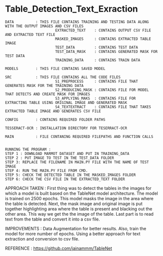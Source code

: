 # Table_Detection_Text_Exraction
```
DATA          : THIS FILE CONTAINS TRAINING AND TESTING DATA ALONG WITH THE OUTPUT IMAGES AND CSV FILES
	      	           EXTRACTED_TEXT    : CONTAINS OUTPUT CSV FILE AND EXTRACTED TEXT FILE
	                   MASKED_IMAGES     : CONTAINS EXTRACTED TABLE IMAGE
	                   TEST_DATA         : CONTAINS TEST DATA
	                   TEST_DATA_MASK    : CONTAINS GENERATED MASK FOR TEST DATA
	                   TRAINING_DATA     : CONTAINS TRAIN DATA

MODELS        : THIS FILE CONTAINS SAVED MODEL

SRC           : THIS FILE CONTAINS ALL THE CODE FILES
	                   S1_PREPROCESS     : CONTAINS FILE THAT GENERATES MASK FOR THE TRAINING DATA
	                   S2_PRODUCING_MASK : CONTAINS FILE FOR MODEL THAT DETECTS AND CREATE MASK FOR IMAGES
	                   S3_APPLYING_MAKS  : CONTAINS FILE FOR EXTRACTING TABLE USING ORIGINAL IMAGE AND GENERATED MASK
	                   S4_TEXTEXTRACT    : CONTAINS FILE THAT TAKES EXTRACTED TABLE IMAGE AND GENERATES CSV FILE

CONFIG        : CONTAINS REQUIRED FOLDER PATHS

TESSERACT-OCR : INSTALLATION DIRECTORY FOR TESERRACT-OCR

MAIN          : FILE CONTANING REQUIRED FILEPATHS AND FUNCTION CALLS


RUNNING THE PROGRAM :
STEP 1 : DOWNLOAD MARMOT DATASET AND PUT IN TRAINING_DATA
STEP 2 : PUT IMAGE TO TEST IN THE TEST_DATA FOLDER
STEP 3: REPLACE THE FILENAME IN MAIN.PY FILE WITH THE NAME OF TEST IMAGE
STEP 4: RUN THE MAIN.PY FILE FROM CMD.
STEP 5: CHECK THE DETECTED TABLE IN THE MASKED_IMAGES FOLDER
STEP 6: CHECK THE CSV FILE IN THE EXTRACTED_TEXT FOLDER

```

APPROACH TAKEN : First thing was to detect the tables in the images for which a model is built based on the TableNet model architecture. The model is trained on 2500 epochs. This model masks the image in the area where the table is detected. Next, the mask image and original image is put together highlighting area where the table is present and blacking out the other area. This way we get the the image of the table. Last part is to read text from the table and convert it into a csv file.

IMPROVEMENTS :
Data Augmentation for better results. Also, train the model for more number of epochs.
Using a better approach for text extraction and conversion to csv file.

REFERENCE : 
https://github.com/jainammm/TableNet
